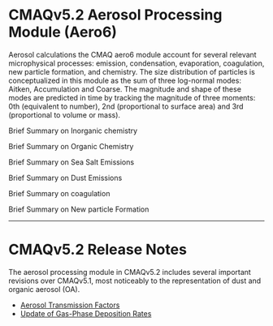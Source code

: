 CMAQv5.2 Aerosol Processing Module (Aero6)
==========================================

Aerosol calculations the CMAQ aero6 module account for several relevant microphysical processes: emission, condensation, evaporation, coagulation, new particle formation, and chemistry. The size distribution of particles is conceptualized in this module as the sum of three log-normal modes: Aitken, Accumulation and Coarse. The magnitude and shape of these modes are predicted in time by tracking the magnitude of three moments: 0th (equivalent to number), 2nd (proportional to surface area) and 3rd (proportional to volume or mass).

Brief Summary on Inorganic chemistry

Brief Summary on Organic Chemistry

Brief Summary on Sea Salt Emissions

Brief Summary on Dust Emissions

Brief Summary on coagulation

Brief Summary on New particle Formation

-----
# CMAQv5.2 Release Notes

The aerosol processing module in CMAQv5.2 includes several important revisions over CMAQv5.1, most noticeably to the representation of dust and organic aerosol (OA). 

  * [Aerosol Transmission Factors](../../docs/Release_Notes/Aerosol_Transmission_Factors.md)
  * [Update of Gas-Phase Deposition Rates](../../docs/Release_Notes/Gas-Phase_Dep_H2O2_HACET_OrgNtr_s07tic_Species.md)

